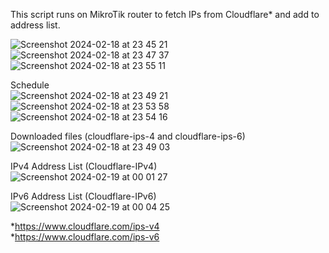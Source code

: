 This script runs on MikroTik router to fetch IPs from Cloudflare* and add to address list.

![Screenshot 2024-02-18 at 23 45 21](https://github.com/nuno-daniel/mikrotik-fetch-ip-address/assets/117606834/55531f35-1d9a-4f82-b14e-66f36324a62a)
![Screenshot 2024-02-18 at 23 47 37](https://github.com/nuno-daniel/mikrotik-fetch-ip-address/assets/117606834/eabb3718-d00f-4fb5-bb36-ff41701f7dd4)
![Screenshot 2024-02-18 at 23 55 11](https://github.com/nuno-daniel/mikrotik-fetch-ip-address/assets/117606834/86cc195d-33cf-42a2-bd71-5d8fd39a761c)

Schedule
<br>
![Screenshot 2024-02-18 at 23 49 21](https://github.com/nuno-daniel/mikrotik-fetch-ip-address/assets/117606834/7047e2d5-b80d-459f-928e-b6b594549286)
![Screenshot 2024-02-18 at 23 53 58](https://github.com/nuno-daniel/mikrotik-fetch-ip-address/assets/117606834/ab81a056-51d9-4187-ac3e-650d71102289)
![Screenshot 2024-02-18 at 23 54 16](https://github.com/nuno-daniel/mikrotik-fetch-ip-address/assets/117606834/7bdb6ae4-c23c-4e0b-97ce-4a973da8a20f)

Downloaded files (cloudflare-ips-4 and cloudflare-ips-6)
<br>
![Screenshot 2024-02-18 at 23 49 03](https://github.com/nuno-daniel/mikrotik-fetch-ip-address/assets/117606834/9f0aaaf5-9a57-43f6-927a-fd27f558d9c0)

IPv4 Address List (Cloudflare-IPv4)
<br>
![Screenshot 2024-02-19 at 00 01 27](https://github.com/nuno-daniel/mikrotik-fetch-ip-address/assets/117606834/eb31409e-709c-4eb4-af92-3f69720706ec)

IPv6 Address List (Cloudflare-IPv6)
<br>
![Screenshot 2024-02-19 at 00 04 25](https://github.com/nuno-daniel/mikrotik-fetch-ip-address/assets/117606834/a205d3f0-910c-4e43-8a66-b65dbdc009a2)


*https://www.cloudflare.com/ips-v4
<br>
*https://www.cloudflare.com/ips-v6
